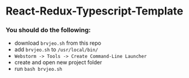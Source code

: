 # React-Redux-Typescript-Template
### You should do the following:
- download `brvjeo.sh` from this repo
- add `brvjeo.sh` to `/usr/local/bin/`
- `Webstorm -> Tools -> Create Command-Line Launcher`
- create and open new project folder
- run `bash brvjeo.sh`
